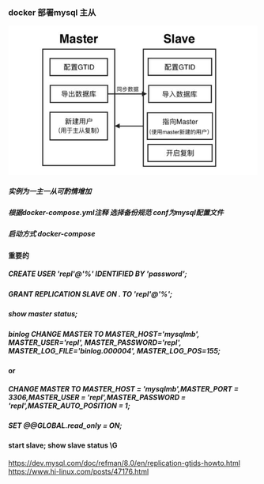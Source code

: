 ### docker 部署mysql 主从<br/>
![图示](https://github.com/magdsnail/docker-mysql-master-slave/blob/master/images/mysql-gtid.jpg)
##### 实例为一主一从可酌情增加<br/>
##### 根据docker-compose.yml注释 选择备份规范 conf为mysql配置文件
##### 启动方式 docker-compose
#### 重要的

##### CREATE USER 'repl'@'%' IDENTIFIED BY 'password';
##### GRANT REPLICATION SLAVE ON *.* TO 'repl'@'%';

##### show master status;
##### binlog CHANGE MASTER TO MASTER_HOST='mysqlmb', MASTER_USER='repl', MASTER_PASSWORD='repl', MASTER_LOG_FILE='binlog.000004', MASTER_LOG_POS=155;
#### or
##### CHANGE MASTER TO MASTER_HOST = 'mysqlmb',MASTER_PORT = 3306,MASTER_USER = 'repl',MASTER_PASSWORD = 'repl',MASTER_AUTO_POSITION = 1;
##### SET @@GLOBAL.read_only = ON;
#### start slave; show slave status \G

https://dev.mysql.com/doc/refman/8.0/en/replication-gtids-howto.html<br/>
https://www.hi-linux.com/posts/47176.html


